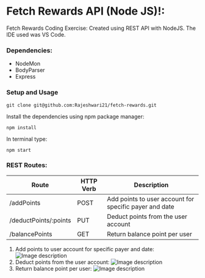# Fetch Rewards API (Node JS)!:

Fetch Rewards Coding Exercise: Created using REST API with NodeJS.
The IDE used was VS Code.

### Dependencies:
- NodeMon
- BodyParser
- Express
### Setup and Usage

`git clone git@github.com:Rajeshwari21/fetch-rewards.git`

Install the dependencies using npm package manager:

`npm install`

In terminal type:

`npm start`

### REST Routes:

| Route | HTTP Verb  | Description   |
|---|---|---|
| /addPoints | POST | Add points to user account for specific payer and date |
| /deductPoints/:points  | PUT | Deduct points from the user account |
| /balancePoints | GET | Return balance point per user |


1. Add points to user account for specific payer and date:
 ![Image description](https://user-images.githubusercontent.com/12795540/106538678-7895bc00-64b1-11eb-9734-852b9877fb49.png)
2. Deduct points from the user account:
 ![Image description](https://user-images.githubusercontent.com/12795540/106538704-81868d80-64b1-11eb-9d26-1bcec3b4fe4b.png)
3. Return balance point per user:
 ![Image description](https://user-images.githubusercontent.com/12795540/106538722-86e3d800-64b1-11eb-9252-7815d13b8482.png)
